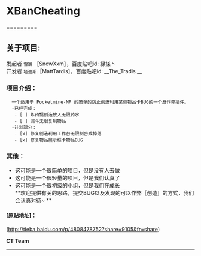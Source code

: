 # XBanCheating  
=========  
## **关于项目**:  
   发起者 `雪宸`    ［SnowXxm］，百度贴吧id: 緑搽丶  
   开发者 `塔迪斯`［MattTardis］，百度贴吧id: __The_Tradis  __
     
###  **项目介绍**：  
      一个适用于 Pocketmine-MP 的简单的防止创造利用某些物品卡BUG的一个反作弊插件。  
      -已经完成：  
       - [ ] 炼药锅创造放入无限药水  
       - [ ] 漏斗无限复制物品 
      -计划部分：  
       - [x] 修复创造利用工作台无限制合成掉落  
       - [x] 修复物品展示框卡物品BUG  
       
### **其他**：  
* 这可能是一个很简单的项目，但是没有人去做  
* 这可能是一个很轻量的项目，但是我们认真了  
* 这可能是一个很初级的小组，但是我们在成长 </br>
**欢迎提供有关的思路，提交BUG以及发现的可以作弊［创造］的方式，我们会认真对待~  **
#### [原贴地址]：  
(http://tieba.baidu.com/p/4808478752?share=9105&fr=share) 

__CT Team__
__________

